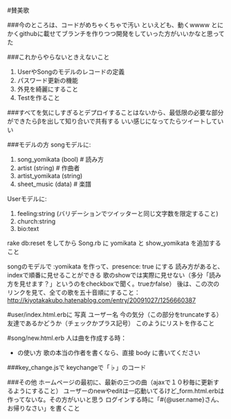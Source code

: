 #賛美歌

###今のところは、コードがめちゃくちゃで汚い
といえども、動くwwww
とにかくgithubに載せてブランチを作りつつ開発をしていった方がいいかなと思ってた

###これからやらないときえないこと
1. UserやSongのモデルのレコードの定義
2. パスワード更新の機能
3. 外見を綺麗にすること
4. Testを作ること

###すべてを気にしすぎるとデプロイすることはないから、最低限の必要な部分ができたらβを出して知り合いで共有する
いい感じになってたらツイートしていい

###モデルの方
songモデルに:
1. song_yomikata (bool) # 読み方
2. artist (string) # 作曲者
3. artist_yomikata (string)
4. sheet_music (data) # 楽譜

Userモデルに:
1. feeling:string (バリデーションでツイッターと同じ文字数を限定すること)
2. church:string
3. bio:text

rake db:reset をしてから Song.rb に yomikata と show_yomikata を追加すること

songのモデルで :yomikata を作って、presence: true にする
読み方があると、indexで順番に見せることができる
歌のshowでは実際に見せない（多分「読み方を見せます？」というのをcheckboxで聞く。trueかfalse）
後は、この次のリンクを見て、全ての歌を五十音順にすること：
http://kiyotakakubo.hatenablog.com/entry/20091027/1256660387

#user/index.html.erbに
写真 ユーザー名 今の気分（この部分をtruncateする） 友達であるかどうか（チェックかプラス記号）
このようにリストを作ること

#song/new.html.erb
人は曲を作成する時：
* の使い方
歌の本当の作者を書くなら、直接 body に書いてください

###key_change.jsで
keychangeで「♭」のコード

###その他
ホームページの最初に、最新の三つの曲（ajaxで１０秒毎に更新するようにすること）
ユーザーのnewやeditは一応動いてるけど_form.html.erbは作ってないな。その方がいいと思う
ログインする時に「#{@user.name}さん、お帰りなさい」を書くこと
